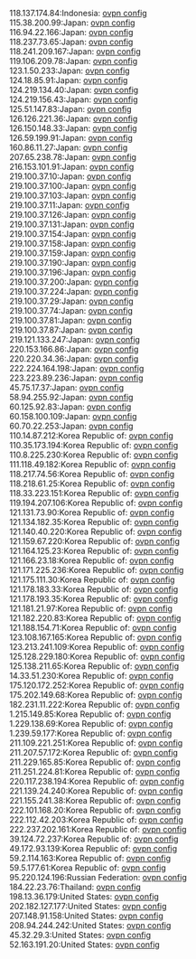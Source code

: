 118.137.174.84:Indonesia: [ovpn config](vpn/118_137_174_84.ovpn)  
115.38.200.99:Japan: [ovpn config](vpn/115_38_200_99.ovpn)  
116.94.22.166:Japan: [ovpn config](vpn/116_94_22_166.ovpn)  
118.237.73.65:Japan: [ovpn config](vpn/118_237_73_65.ovpn)  
118.241.209.167:Japan: [ovpn config](vpn/118_241_209_167.ovpn)  
119.106.209.78:Japan: [ovpn config](vpn/119_106_209_78.ovpn)  
123.1.50.233:Japan: [ovpn config](vpn/123_1_50_233.ovpn)  
124.18.85.91:Japan: [ovpn config](vpn/124_18_85_91.ovpn)  
124.219.134.40:Japan: [ovpn config](vpn/124_219_134_40.ovpn)  
124.219.156.43:Japan: [ovpn config](vpn/124_219_156_43.ovpn)  
125.51.147.83:Japan: [ovpn config](vpn/125_51_147_83.ovpn)  
126.126.221.36:Japan: [ovpn config](vpn/126_126_221_36.ovpn)  
126.150.148.33:Japan: [ovpn config](vpn/126_150_148_33.ovpn)  
126.59.199.91:Japan: [ovpn config](vpn/126_59_199_91.ovpn)  
160.86.11.27:Japan: [ovpn config](vpn/160_86_11_27.ovpn)  
207.65.238.78:Japan: [ovpn config](vpn/207_65_238_78.ovpn)  
216.153.101.91:Japan: [ovpn config](vpn/216_153_101_91.ovpn)  
219.100.37.10:Japan: [ovpn config](vpn/219_100_37_10.ovpn)  
219.100.37.100:Japan: [ovpn config](vpn/219_100_37_100.ovpn)  
219.100.37.103:Japan: [ovpn config](vpn/219_100_37_103.ovpn)  
219.100.37.11:Japan: [ovpn config](vpn/219_100_37_11.ovpn)  
219.100.37.126:Japan: [ovpn config](vpn/219_100_37_126.ovpn)  
219.100.37.131:Japan: [ovpn config](vpn/219_100_37_131.ovpn)  
219.100.37.154:Japan: [ovpn config](vpn/219_100_37_154.ovpn)  
219.100.37.158:Japan: [ovpn config](vpn/219_100_37_158.ovpn)  
219.100.37.159:Japan: [ovpn config](vpn/219_100_37_159.ovpn)  
219.100.37.190:Japan: [ovpn config](vpn/219_100_37_190.ovpn)  
219.100.37.196:Japan: [ovpn config](vpn/219_100_37_196.ovpn)  
219.100.37.200:Japan: [ovpn config](vpn/219_100_37_200.ovpn)  
219.100.37.224:Japan: [ovpn config](vpn/219_100_37_224.ovpn)  
219.100.37.29:Japan: [ovpn config](vpn/219_100_37_29.ovpn)  
219.100.37.74:Japan: [ovpn config](vpn/219_100_37_74.ovpn)  
219.100.37.81:Japan: [ovpn config](vpn/219_100_37_81.ovpn)  
219.100.37.87:Japan: [ovpn config](vpn/219_100_37_87.ovpn)  
219.121.133.247:Japan: [ovpn config](vpn/219_121_133_247.ovpn)  
220.153.166.86:Japan: [ovpn config](vpn/220_153_166_86.ovpn)  
220.220.34.36:Japan: [ovpn config](vpn/220_220_34_36.ovpn)  
222.224.164.198:Japan: [ovpn config](vpn/222_224_164_198.ovpn)  
223.223.89.236:Japan: [ovpn config](vpn/223_223_89_236.ovpn)  
45.75.17.37:Japan: [ovpn config](vpn/45_75_17_37.ovpn)  
58.94.255.92:Japan: [ovpn config](vpn/58_94_255_92.ovpn)  
60.125.92.83:Japan: [ovpn config](vpn/60_125_92_83.ovpn)  
60.158.100.109:Japan: [ovpn config](vpn/60_158_100_109.ovpn)  
60.70.22.253:Japan: [ovpn config](vpn/60_70_22_253.ovpn)  
110.14.87.212:Korea Republic of: [ovpn config](vpn/110_14_87_212.ovpn)  
110.35.173.194:Korea Republic of: [ovpn config](vpn/110_35_173_194.ovpn)  
110.8.225.230:Korea Republic of: [ovpn config](vpn/110_8_225_230.ovpn)  
111.118.49.182:Korea Republic of: [ovpn config](vpn/111_118_49_182.ovpn)  
118.217.74.56:Korea Republic of: [ovpn config](vpn/118_217_74_56.ovpn)  
118.218.61.25:Korea Republic of: [ovpn config](vpn/118_218_61_25.ovpn)  
118.33.223.151:Korea Republic of: [ovpn config](vpn/118_33_223_151.ovpn)  
119.194.207.106:Korea Republic of: [ovpn config](vpn/119_194_207_106.ovpn)  
121.131.73.90:Korea Republic of: [ovpn config](vpn/121_131_73_90.ovpn)  
121.134.182.35:Korea Republic of: [ovpn config](vpn/121_134_182_35.ovpn)  
121.140.40.220:Korea Republic of: [ovpn config](vpn/121_140_40_220.ovpn)  
121.159.67.220:Korea Republic of: [ovpn config](vpn/121_159_67_220.ovpn)  
121.164.125.23:Korea Republic of: [ovpn config](vpn/121_164_125_23.ovpn)  
121.166.23.18:Korea Republic of: [ovpn config](vpn/121_166_23_18.ovpn)  
121.171.225.236:Korea Republic of: [ovpn config](vpn/121_171_225_236.ovpn)  
121.175.111.30:Korea Republic of: [ovpn config](vpn/121_175_111_30.ovpn)  
121.178.183.33:Korea Republic of: [ovpn config](vpn/121_178_183_33.ovpn)  
121.178.193.35:Korea Republic of: [ovpn config](vpn/121_178_193_35.ovpn)  
121.181.21.97:Korea Republic of: [ovpn config](vpn/121_181_21_97.ovpn)  
121.182.220.83:Korea Republic of: [ovpn config](vpn/121_182_220_83.ovpn)  
121.188.154.71:Korea Republic of: [ovpn config](vpn/121_188_154_71.ovpn)  
123.108.167.165:Korea Republic of: [ovpn config](vpn/123_108_167_165.ovpn)  
123.213.241.109:Korea Republic of: [ovpn config](vpn/123_213_241_109.ovpn)  
125.128.229.180:Korea Republic of: [ovpn config](vpn/125_128_229_180.ovpn)  
125.138.211.65:Korea Republic of: [ovpn config](vpn/125_138_211_65.ovpn)  
14.33.51.230:Korea Republic of: [ovpn config](vpn/14_33_51_230.ovpn)  
175.120.172.252:Korea Republic of: [ovpn config](vpn/175_120_172_252.ovpn)  
175.202.149.68:Korea Republic of: [ovpn config](vpn/175_202_149_68.ovpn)  
182.231.11.222:Korea Republic of: [ovpn config](vpn/182_231_11_222.ovpn)  
1.215.149.85:Korea Republic of: [ovpn config](vpn/1_215_149_85.ovpn)  
1.229.138.69:Korea Republic of: [ovpn config](vpn/1_229_138_69.ovpn)  
1.239.59.177:Korea Republic of: [ovpn config](vpn/1_239_59_177.ovpn)  
211.109.221.251:Korea Republic of: [ovpn config](vpn/211_109_221_251.ovpn)  
211.207.57.172:Korea Republic of: [ovpn config](vpn/211_207_57_172.ovpn)  
211.229.165.85:Korea Republic of: [ovpn config](vpn/211_229_165_85.ovpn)  
211.251.224.81:Korea Republic of: [ovpn config](vpn/211_251_224_81.ovpn)  
220.117.238.194:Korea Republic of: [ovpn config](vpn/220_117_238_194.ovpn)  
221.139.24.240:Korea Republic of: [ovpn config](vpn/221_139_24_240.ovpn)  
221.155.241.38:Korea Republic of: [ovpn config](vpn/221_155_241_38.ovpn)  
222.101.168.20:Korea Republic of: [ovpn config](vpn/222_101_168_20.ovpn)  
222.112.42.203:Korea Republic of: [ovpn config](vpn/222_112_42_203.ovpn)  
222.237.202.161:Korea Republic of: [ovpn config](vpn/222_237_202_161.ovpn)  
39.124.72.237:Korea Republic of: [ovpn config](vpn/39_124_72_237.ovpn)  
49.172.93.139:Korea Republic of: [ovpn config](vpn/49_172_93_139.ovpn)  
59.2.114.163:Korea Republic of: [ovpn config](vpn/59_2_114_163.ovpn)  
59.5.177.61:Korea Republic of: [ovpn config](vpn/59_5_177_61.ovpn)  
95.220.124.196:Russian Federation: [ovpn config](vpn/95_220_124_196.ovpn)  
184.22.23.76:Thailand: [ovpn config](vpn/184_22_23_76.ovpn)  
198.13.36.179:United States: [ovpn config](vpn/198_13_36_179.ovpn)  
202.182.127.177:United States: [ovpn config](vpn/202_182_127_177.ovpn)  
207.148.91.158:United States: [ovpn config](vpn/207_148_91_158.ovpn)  
208.94.244.242:United States: [ovpn config](vpn/208_94_244_242.ovpn)  
45.32.29.3:United States: [ovpn config](vpn/45_32_29_3.ovpn)  
52.163.191.20:United States: [ovpn config](vpn/52_163_191_20.ovpn)  
